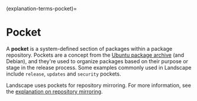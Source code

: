 (explanation-terms-pocket)=
# Pocket

A **pocket** is a system-defined section of packages within a package repository. Pockets are a concept from the [Ubuntu package archive](https://canonical-ubuntu-packaging-guide.readthedocs-hosted.com/en/latest/explanation/archive/#archivepockets) (and Debian), and they're used to organize packages based on their purpose or stage in the release process. Some examples commonly used in Landscape include `release`, `updates` and `security` pockets.

Landscape uses pockets for repository mirroring. For more information, see the [explanation on repository mirroring](https://ubuntu.com/landscape/docs/explanation-about-repository-mirroring).

